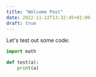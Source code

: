 ```yaml
---
title: "Welcome Post"
date: 2022-11-22T13:32:45+01:00
draft: true
---
```


Let's test out some code:

```python
import math

def test(a):
    print(a)
```
